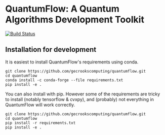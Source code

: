 
# QuantumFlow: A Quantum Algorithms Development Toolkit

[![Build Status](https://travis-ci.org/gecrooks/quantumflow.svg?branch=master)](https://travis-ci.org/gecrooks/quantumflow)

## Installation for development

It is easiest to install QuantumFlow's requirements using conda.
```
git clone https://github.com/gecrookscomputing/quantumflow.git
cd quantumflow
conda install -c conda-forge --file requirements.txt
pip install -e .
```

You can also install with pip. However some of the requirements are tricky to install (notably tensorflow & cvxpy), and (probably) not everything in QuantumFlow will work correctly.
```
git clone https://github.com/gecrookscomputing/quantumflow.git
cd quantumflow
pip install -r requirements.txt
pip install -e .
```


```



